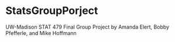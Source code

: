 # StatsGroupPorject
UW-Madison STAT 479 Final Group Project by Amanda Elert, Bobby Pfefferle, and Mike Hoffmann
